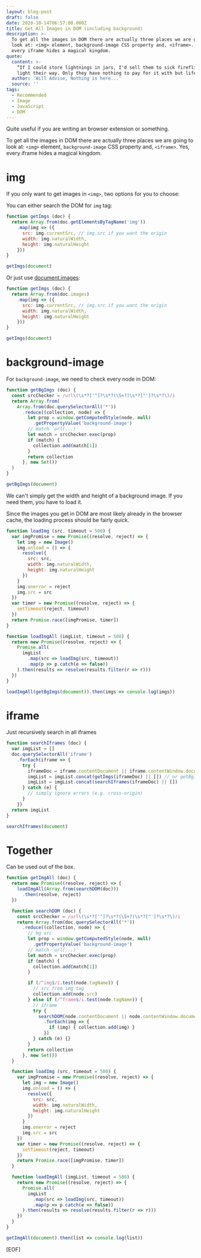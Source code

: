 ```yaml
---
layout: blog-post
draft: false
date: 2020-10-14T06:57:00.000Z
title: Get All Images in DOM (including background)
description: >-
  To get all the images in DOM there are actually three places we are going to
  look at: <img> element, background-image CSS property and, <iframe>. Yes,
  every iframe hides a magical kingdom.
quote:
  content: >-
    “If I could store lightnings in jars, I'd sell them to sick fireflies to
    light their way. Only they have nothing to pay for it with but life.” 
  author: 'Will Advise, Nothing is here...'
  source: ''
tags:
  - Recommended
  - Image
  - JavaScript
  - DOM
---
```


Quite useful if you are writing an browser extension or something.

To get all the images in DOM there are actually three places we are going to look at: `<img>` element, `background-image` CSS property and, `<iframe>`. Yes, every iframe hides a magical kingdom.

# img

If you only want to get images in `<img>`, two options for you to choose:

You can either search the DOM for `img` tag:

```javascript
function getImgs (doc) {
  return Array.from(doc.getElementsByTagName('img'))
    .map(img => ({
      src: img.currentSrc, // img.src if you want the origin
      width: img.naturalWidth,
      height: img.naturalHeight
    }))
}

getImgs(document)
```

Or just use [document.images](https://developer.mozilla.org/en-US/docs/Web/API/Document/images):

```javascript
function getImgs (doc) {
  return Array.from(doc.images)
    .map(img => ({
      src: img.currentSrc, // img.src if you want the origin
      width: img.naturalWidth,
      height: img.naturalHeight
    }))
}

getImgs(document)
```

# background-image

For `background-image`, we need to check every node in DOM:

```javascript
function getBgImgs (doc) {
  const srcChecker = /url\(\s*?['"]?\s*?(\S+?)\s*?["']?\s*?\)/i
  return Array.from(
    Array.from(doc.querySelectorAll('*'))
      .reduce((collection, node) => {
        let prop = window.getComputedStyle(node, null)
          .getPropertyValue('background-image')
        // match `url(...)`
        let match = srcChecker.exec(prop)
        if (match) {
          collection.add(match[1])
        }
        return collection
      }, new Set())
  )
}

getBgImgs(document)
```

We can't simply get the width and height of a background image. If you need them, you have to load it.

Since the images you get in DOM are most likely already in the browser cache, the loading process should be fairly quick.

```javascript
function loadImg (src, timeout = 500) {
  var imgPromise = new Promise((resolve, reject) => {
    let img = new Image()
    img.onload = () => {
      resolve({
        src: src,
        width: img.naturalWidth,
        height: img.naturalHeight
      })
    }
    img.onerror = reject
    img.src = src
  })
  var timer = new Promise((resolve, reject) => {
    setTimeout(reject, timeout)
  })
  return Promise.race([imgPromise, timer])
}

function loadImgAll (imgList, timeout = 500) {
  return new Promise((resolve, reject) => {
    Promise.all(
      imgList
        .map(src => loadImg(src, timeout))
        .map(p => p.catch(e => false))
    ).then(results => resolve(results.filter(r => r)))
  })
}

loadImgAll(getBgImgs(document)).then(imgs => console.log(imgs))
```

# iframe

Just recursively search in all iframes

```javascript
function searchIframes (doc) {
  var imgList = []
  doc.querySelectorAll('iframe')
    .forEach(iframe => {
      try {
        iframeDoc = iframe.contentDocument || iframe.contentWindow.document
        imgList = imgList.concat(getImgs(iframeDoc) || []) // or getBgImgs(iframeDoc)
        imgList = imgList.concat(searchIframes(iframeDoc) || [])
      } catch (e) {
        // simply ignore errors (e.g. cross-origin)
      }
    })
  return imgList
}

searchIframes(document)
```

# Together

Can be used out of the box. 

```javascript
function getImgAll (doc) {
  return new Promise((resolve, reject) => {
    loadImgAll(Array.from(searchDOM(doc)))
      .then(resolve, reject)
  })

  function searchDOM (doc) {
    const srcChecker = /url\(\s*?['"]?\s*?(\S+?)\s*?["']?\s*?\)/i
    return Array.from(doc.querySelectorAll('*'))
      .reduce((collection, node) => {
        // bg src
        let prop = window.getComputedStyle(node, null)
          .getPropertyValue('background-image')
        // match `url(...)`
        let match = srcChecker.exec(prop)
        if (match) {
          collection.add(match[1])
        }

        if (/^img$/i.test(node.tagName)) {
          // src from img tag
          collection.add(node.src)
        } else if (/^frame$/i.test(node.tagName)) {
          // iframe
          try {
            searchDOM(node.contentDocument || node.contentWindow.document)
              .forEach(img => {
                if (img) { collection.add(img) }
              })
          } catch (e) {}
        }
        return collection
      }, new Set())
  }

  function loadImg (src, timeout = 500) {
    var imgPromise = new Promise((resolve, reject) => {
      let img = new Image()
      img.onload = () => {
        resolve({
          src: src,
          width: img.naturalWidth,
          height: img.naturalHeight
        })
      }
      img.onerror = reject
      img.src = src
    })
    var timer = new Promise((resolve, reject) => {
      setTimeout(reject, timeout)
    })
    return Promise.race([imgPromise, timer])
  }

  function loadImgAll (imgList, timeout = 500) {
    return new Promise((resolve, reject) => {
      Promise.all(
        imgList
          .map(src => loadImg(src, timeout))
          .map(p => p.catch(e => false))
      ).then(results => resolve(results.filter(r => r)))
    })
  }
}

getImgAll(document).then(list => console.log(list))
```

[EOF]


